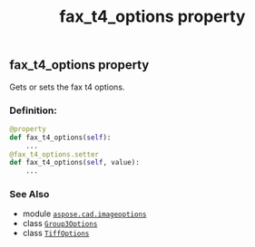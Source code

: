 ﻿---
title: fax_t4_options property
second_title: Aspose.CAD for Python via .NET API References
description: 
type: docs
weight: 200
url: /aspose.cad.imageoptions/tiffoptions/fax_t4_options/
is_root: false
---

## fax_t4_options property


Gets or sets the fax t4 options.
### Definition:
```python
@property
def fax_t4_options(self):
    ...
@fax_t4_options.setter
def fax_t4_options(self, value):
    ...
```

### See Also
* module [`aspose.cad.imageoptions`](../../)
* class [`Group3Options`](/cad/python-net/aspose.cad.fileformats.tiff.enums/group3options)
* class [`TiffOptions`](/cad/python-net/aspose.cad.imageoptions/tiffoptions)
